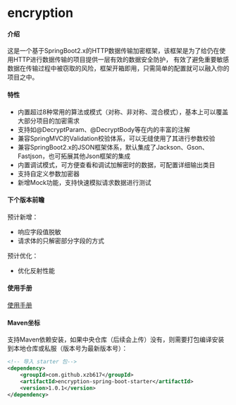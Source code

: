 # encryption

#### 介绍
这是一个基于SpringBoot2.x的HTTP数据传输加密框架，该框架是为了给仍在使用HTTP进行数据传输的项目提供一层有效的数据安全防护，
有效了避免重要敏感数据在传输过程中被窃取的风险，框架开箱即用，只需简单的配置就可以融入你的项目之中。

#### 特性
- 内置超过8种常用的算法或模式（对称、非对称、混合模式），基本上可以覆盖大部分项目的加密需求
- 支持如@DecryptParam、@DecryptBody等在内的丰富的注解
- 兼容SpringMVC的Validation校验体系，可以无缝使用了其进行参数校验
- 兼容SpringBoot2.x的JSON框架体系，默认集成了Jackson、Gson、Fastjson，也可拓展其他Json框架的集成
- 内置调试模式，可方便查看和调试加解密时的数据，可配置详细输出类目
- 支持自定义参数加密器
- 新增Mock功能，支持快速模拟请求数据进行测试

#### 下个版本前瞻
预计新增：
- 响应字段值脱敏
- 请求体的只解密部分字段的方式

预计优化：
- 优化反射性能

#### 使用手册
[使用手册](https://gitee.com/xu_zhibin/encryption/wikis/%E7%94%A8%E5%89%8D%E5%BF%85%E8%AF%BB)


#### Maven坐标
支持Maven依赖安装，如果中央仓库（后续会上传）没有，则需要打包编译安装到本地仓库或私服（版本号为最新版本号）：
~~~xml
<!-- 导入 starter 包-->
<dependency>
    <groupId>com.github.xzb617</groupId>
    <artifactId>encryption-spring-boot-starter</artifactId>
    <version>1.0.1</version>
</dependency>
~~~